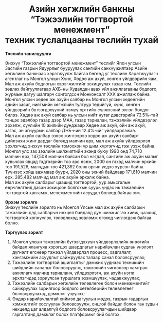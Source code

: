 <h1 align="center">Азийн хөгжлийн банкны <br> 
“Тэжээлийн тогтвортой менежмент”   <br>
техник туслалцааны төслийн тухай   
</h1>

 **Төслийн танилцуулга** <br>


Энэхүү “Тэжээлийн тогтвортой менежмент” төслийг Япон улсын Засгийн газрын Ядуурлыг бууруулах сангийн санхүүжилтээр Азийн хөгжлийн банкнаас хэрэгжүүлж байгаа бөгөөд уг төслийн Хэрэгжүүлэгч агентлаг нь Монгол улсын Хүнс, Хөдөө аж ахуй, хөнгөн үйлдвэрийн яам, Мал аж ахуйн бодлогын хэрэгжилтийг зохицуулах газар юм. Төслийн зөвлөх байгууллагаар АХБ-ны Худалдан авах үйл ажиллагааны бодлого, журмын дагуу шалгарч сонгогдсон Монконсалт ХХК ажиллаж байна. <br>
Монгол улсын хөдөө аж ахуйн салбар нь Монгол улсын хөдөөгийн эдийн засаг, нийгмийн хөгжлийн тулгуур төдийгүй, хүнс, хөнгөн үйлдвэрийн бүтээгдэхүүний нэмүү өртгийн сүлжээний эхлэл болдог билээ. Хөдөө аж ахуй салбар нь улсын нийт нутаг дэвсгэрийн 73.5%-тай тэнцэх эдэлбэр газар дээр МАА, газар тариалан, тэжээлийн үйлдвэрлэл эрхэлж, сүүлийн 10 жилийн дунджаар Хөдөө аж ахуй, ойн аж ахуй, загас, ан агнуурын салбар ДНБ-ний 12.4%-ийг үйлдвэрлэжээ. <br>
Мал аж ахуйн салбар эзлэх жингээрээ хөдөө аж ахуйн салбарт дийлэнхи жинг дардаг бөгөөд малчин өрх, мал аж ахуйн үйлдвэрлэл эрхлэгчид энэхүү төслийн томоохон үр шим хүртэгчид гэж үзэж байна. Монгол улс зах зээлийн шилжилтийн эхэнд буюу 1990 онд 74,710 малчин өрх, 147,508 малчин байсан бол нэгдэл, сангийн аж ахуйн малыг хувьчлах явцад тэдгээрийн тоо эрс өсөж, 2000 он гэхэд малчин өрхийн тоо 191,526, малчдын тоо 421,392 болж оргил үедээ хүрсэн байна. Түүнээс хойш аажмаар буурч, 2020 оны эхний байдлаар 171,610 малчин өрх, 285,482 малчид мал аж ахуйн эрхэлж байна. <br>
Мал аж ахуйн салбарыг цаашид тогтвортой, уур амьсгалын өөрчлөлтөнд дасан зохицсон болгохын суурь үндэс нь тэжээлийн тогтвортой хангамж, менежментийн асуудал болоод байгаа юм. <br>

**Эрхэм зорилго** <br>
Энэхүү төслийн зорилго нь Монгол Улсын мал аж ахуйн салбарын тэжээлийн дэд салбарын нөхцөл байдалд дүн шинжилгээ хийж, цаашид тогтвортой хөгжүүлэх, төлөвлөхөд зөвлөмж өгөхөд чиглэгдэж  байгаа болно. <br>

**Тэргүүлэх зорилт**
1.	Монгол улсын тэжээлийн бүтээгдэхүүн үйлдвэрлэлийн өнөөгийн байдал ялангуяа хэрэгцээ шаардлагыг нарийвчлан судлан үнэлэлт дүгнэлт өгснөөр тэжээл үйлдвэрлэл процесс, хадгалалт, хангамжийн асуудлыг сайжруулах талаар санал боловсруулах; <br>
2.	Тэжээлийн тогтвортой ашиглалтыг дэмжих үүднээс техникийн шийдлийн саналыг боловсруулж, тэжээлийн чиглэлээр хамтран ажиллагч малчид тариаланч, үйлдвэрлэгч, аж ахуйн нэгж эрхлэгчдэд зориулсан туршлага эзэмшүүлэх, чадавхжуулах; <br>
3.	Тэжээлийн салбарын хөгжлийн төлөвлөгөө болон менежментийг сайжруулах зорилгоор бодлого хөтөлбөрийн төлөвлөгөөг боловсруулахад дэмжлэг үзүүлэх; <br>
4.	Өндөр нарийвчлалтай хиймэл дагуулын мэдээ, газрын гадаргын хэмжилтийг хослуулан боловсруулж, онцгой байдал болон ган зудын нөхцөлд цаг алдалгүй бодлого боловсруулагчдын шийдвэр гаргалтанд дэмжлэг болох платформыг бий болгох. <br>

